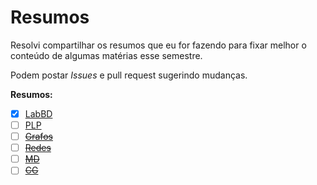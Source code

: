 # Resumos

Resolvi compartilhar os resumos que eu for fazendo para fixar melhor o conteúdo de algumas matérias esse semestre.

Podem postar *Issues* e pull request sugerindo mudanças.

**Resumos:**
- [x] [LabBD](https://github.com/streeck/Resumos/blob/master/LabBD.md)
- [ ] [PLP](https://github.com/streeck/Resumos/blob/master/PLP.md)
- [ ] [~~Grafos~~]()
- [ ] [~~Redes~~]()
- [ ] [~~MD~~]()
- [ ] [~~CG~~]()
